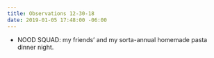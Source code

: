 ```yaml
---
title: Observations 12-30-18
date: 2019-01-05 17:48:00 -06:00
---
```


- NOOD SQUAD: my friends’ and my sorta-annual homemade pasta dinner night.
